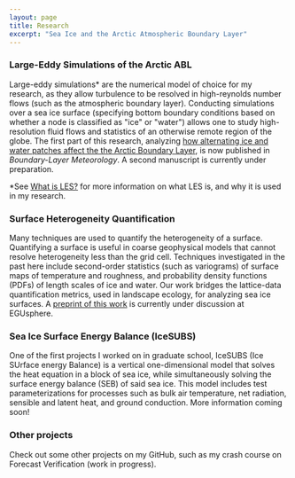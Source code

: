 ```yaml
---
layout: page
title: Research
excerpt: "Sea Ice and the Arctic Atmospheric Boundary Layer"
---
```


### Large-Eddy Simulations of the Arctic ABL

Large-eddy simulations* are the numerical model of choice for my research, as they allow turbulence to be resolved in high-reynolds number flows (such as the atmospheric boundary layer). Conducting simulations over a sea ice surface (specifying bottom boundary conditions based on whether a node is classified as "ice" or "water") allows one to study high-resolution fluid flows and statistics of an otherwise remote region of the globe. The first part of this research, analyzing [how alternating ice and water patches affect the the Arctic Boundary Layer](docs/papers/s10546-023-00825-x.pdf), is now published in *Boundary-Layer Meteorology*. A second manuscript is currently under preparation.

*See [What is LES?](what_is_les.md) for more information on what LES is, and why it is used in my research.

### Surface Heterogeneity Quantification

Many techniques are used to quantify the heterogeneity of a surface. Quantifying a surface is useful in coarse geophysical models that cannot resolve heterogeneity less than the grid cell. Techniques investigated in the past here include second-order statistics (such as variograms) of surface maps of temperature and roughness, and probability density functions (PDFs) of length scales of ice and water. Our work bridges the lattice-data quantification metrics, used in landscape ecology, for analyzing sea ice surfaces. A [preprint of this work](docs/papers/egusphere-2024-532.pdf) is currently under discussion at EGUsphere.

### Sea Ice Surface Energy Balance (IceSUBS)

One of the first projects I worked on in graduate school, IceSUBS (Ice SUrface energy Balance) is a vertical one-dimensional model that solves the heat equation in a block of sea ice, while simultaneously solving the surface energy balance (SEB) of said sea ice. This model includes test parameterizations for processes such as bulk air temperature, net radiation, sensible and latent heat, and ground conduction. More information coming soon!

### Other projects

Check out some other projects on my GitHub, such as my crash course on Forecast Verification (work in progress).
